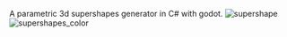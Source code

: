 A parametric 3d supershapes generator in C# with godot.
![supershape](https://github.com/user-attachments/assets/8ae21c2b-7f2b-4f2e-9859-9d4908f7fac0)
![supershapes_color](https://github.com/user-attachments/assets/a13c54c5-c75b-49ff-a649-1c3b2f6d9089)

